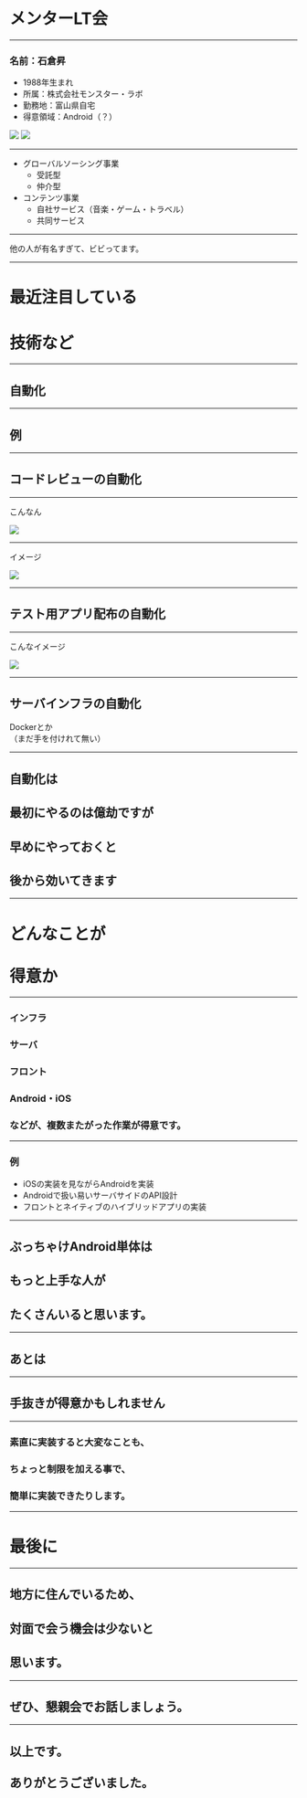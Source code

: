 # メンターLT会

---

### 名前：石倉昇

- 1988年生まれ
- 所属：株式会社モンスター・ラボ
- 勤務地：富山県自宅
- 得意領域：Android（？）

<img src="img/ml.png" style="border: none">
<img src="img/sekailab.png" style="border: none">

---

- グローバルソーシング事業
  - 受託型
  - 仲介型
- コンテンツ事業
  - 自社サービス（音楽・ゲーム・トラベル）
  - 共同サービス

---

他の人が有名すぎて、ビビってます。

---

# 最近注目している
# 技術など

---

## 自動化

---

## 例

---

## コードレビューの自動化

---

こんなん

![](img/pull_request_sample.png)

---

イメージ

<img
  src="img/auto_review_image.png"
  style="background-color: #ffffff">

---

## テスト用アプリ配布の自動化

---

こんなイメージ

<img
  src="img/a38dd981-8d13-6fa0-58c9-8382281ddfbf.png"
  style="background-color: #ffffff">

---

## サーバインフラの自動化

Dockerとか<br>
（まだ手を付けれて無い）

---

## 自動化は
## 最初にやるのは億劫ですが
## 早めにやっておくと
## 後から効いてきます

---

# どんなことが<br><br>得意か

---

### インフラ
### サーバ
### フロント
### Android・iOS
### などが、複数またがった作業が得意です。

---

### 例

- iOSの実装を見ながらAndroidを実装
- Androidで扱い易いサーバサイドのAPI設計
- フロントとネイティブのハイブリッドアプリの実装

---

## ぶっちゃけAndroid単体は
## もっと上手な人が
## たくさんいると思います。

---

## あとは

---

## 手抜きが得意かもしれません

---

### 素直に実装すると大変なことも、
### ちょっと制限を加える事で、
### 簡単に実装できたりします。

---

# 最後に

---

## 地方に住んでいるため、
## 対面で会う機会は少ないと
## 思います。

---

## ぜひ、懇親会でお話しましょう。

---

## 以上です。<br><br>ありがとうございました。
